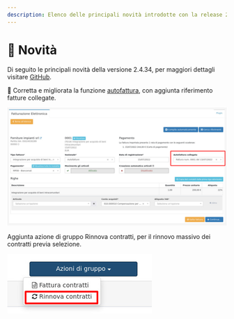```yaml
---
description: Elenco delle principali novità introdotte con la release 2.4.34.
---
```


# 📣 Novità

Di seguito le principali novità della versione 2.4.34, per maggiori dettagli visitare [GitHub](https://github.com/devcode-it/openstamanager/releases/tag/v2.4.33).

:rocket: Corretta e migliorata la funzione [autofattura](guide/esempi/autofattura.md), con aggiunta riferimento fatture collegate.

![](<.gitbook/assets/image (270).png>)

Aggiunta azione di gruppo Rinnova contratti, per il rinnovo massivo dei contratti previa selezione.

&#x20;                                                <img src=".gitbook/assets/image (277).png" alt="" data-size="original">


